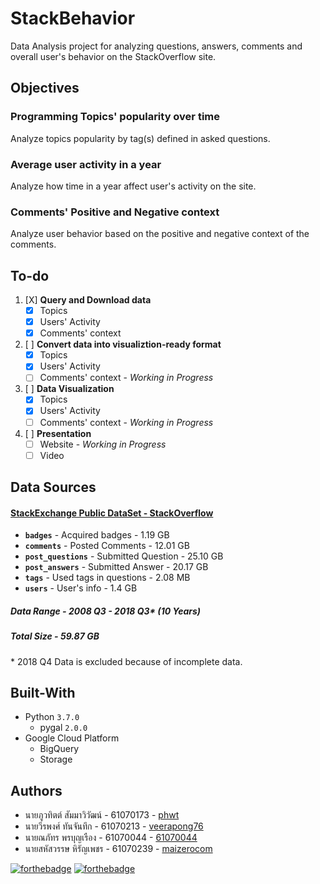 # StackBehavior
Data Analysis project for analyzing questions, answers, comments and overall user's behavior on the StackOverflow site.

## Objectives
### Programming Topics' popularity over time
Analyze topics popularity by tag(s) defined in asked questions.

### Average user activity in a year
Analyze how time in a year affect user's activity on the site.

### Comments' Positive and Negative context
Analyze user behavior based on the positive and negative context of the comments.

## To-do
1. [X] **Query and Download data**
   - [X] Topics
   - [X] Users' Activity
   - [X] Comments' context
2. [ ] **Convert data into visualiztion-ready format**
   - [X] Topics
   - [X] Users' Activity
   - [ ] Comments' context - *Working in Progress*
3. [ ] **Data Visualization**
   - [X] Topics
   - [X] Users' Activity
   - [ ] Comments' context - *Working in Progress*
4. [ ] **Presentation**
   - [ ] Website - *Working in Progress*
   - [ ] Video

## Data Sources
#### [StackExchange Public DataSet - StackOverflow](https://archive.org/download/stackexchange)
* **`badges`** - Acquired badges  - 1.19 GB
* **`comments`** - Posted Comments - 12.01 GB
* **`post_questions`** - Submitted Question - 25.10 GB
* **`post_answers`** - Submitted Answer - 20.17 GB
* **`tags`** - Used tags in questions - 2.08 MB
* **`users`** - User's info - 1.4 GB
##### Data Range - 2008 Q3 - 2018 Q3* (10 Years)
##### Total Size - 59.87 GB
\* 2018 Q4 Data is excluded because of incomplete data.

## Built-With
* Python `3.7.0`
    * pygal `2.0.0`
* Google Cloud Platform
    * BigQuery
    * Storage

## Authors
* นายภูวทิตต์ สัมมาวิวัฒน์ - 61070173 - [phwt](https://github.com/phwt)
* นายวีรพงศ์ ทันจันทึก - 61070213 - [veerapong76](https://github.com/veerapong76)
* นายณภัทร พรบุญเรือง - 61070044 - [61070044](https://github.com/61070044)
* นายสหัสวรรษ หิรัญเพชร - 61070239 - [maizerocom](https://github.com/maizerocom)

[![forthebadge](https://forthebadge.com/images/badges/made-with-python.svg)](https://forthebadge.com)
[![forthebadge](https://forthebadge.com/images/badges/built-with-love.svg)](https://forthebadge.com) 
